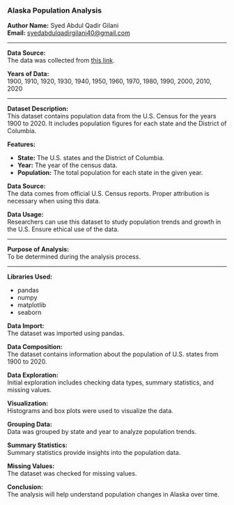 ### Alaska Population Analysis

**Author Name:** Syed Abdul Qadir Gilani  
**Email:** syedabdulqadirgilani40@gmail.com

---

**Data Source:**  
The data was collected from [this link](https://github.com/JoshData/historical-state-population-csv/blob/primary/historical_state_population_by_year.csv).

**Years of Data:**  
1900, 1910, 1920, 1930, 1940, 1950, 1960, 1970, 1980, 1990, 2000, 2010, 2020

---

**Dataset Description:**  
This dataset contains population data from the U.S. Census for the years 1900 to 2020. It includes population figures for each state and the District of Columbia.

**Features:**  
- **State:** The U.S. states and the District of Columbia.
- **Year:** The year of the census data.
- **Population:** The total population for each state in the given year.

**Data Source:**  
The data comes from official U.S. Census reports. Proper attribution is necessary when using this data.

**Data Usage:**  
Researchers can use this dataset to study population trends and growth in the U.S. Ensure ethical use of the data.

---

**Purpose of Analysis:**  
To be determined during the analysis process.

---

**Libraries Used:**  
- pandas
- numpy
- matplotlib
- seaborn

**Data Import:**  
The dataset was imported using pandas.

**Data Composition:**  
The dataset contains information about the population of U.S. states from 1900 to 2020.

**Data Exploration:**  
Initial exploration includes checking data types, summary statistics, and missing values.

**Visualization:**  
Histograms and box plots were used to visualize the data.

**Grouping Data:**  
Data was grouped by state and year to analyze population trends.

**Summary Statistics:**  
Summary statistics provide insights into the population data.

**Missing Values:**  
The dataset was checked for missing values.

**Conclusion:**  
The analysis will help understand population changes in Alaska over time.
